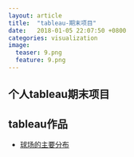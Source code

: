 ```yaml
---
layout: article
title:  "tableau-期末项目"
date:   2018-01-05 22:07:50 +0800
categories: visualization
image:
  teaser: 9.png
  feature: 9.png
---
```


## 个人tableau期末项目



## tableau作品

- <a href="https://chenjaipeng.github.io/infovis/keshihua/index.html" target="_blank">球场的主要分布</a>

